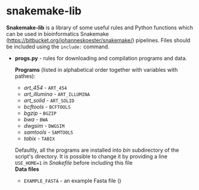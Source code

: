 # snakemake-lib

**Snakemake-lib** is a library of some useful rules and Python functions which can be used in bioinformatics Snakemake (https://bitbucket.org/johanneskoester/snakemake/) pipelines. Files should be included using the ```include:``` command.

 * **progs.py** - rules for downloading and compilation programs and data.
    
    **Programs** (listed in alphabetical order together with variables with pathes):
    * *art_454* - ```ART_454```
    * *art_illumina* - ```ART_ILLUMINA```
    * *art_solid* - ```ART_SOLID```
    * *bcftools* - ```BCFTOOLS```
    * *bgzip* - ```BGZIP```
    * *bwa* - ```BWA```
    * *dwgsim* - ```DWGSIM```
    * *samtools* - ```SAMTOOLS```
    * *tabix* - ```TABIX```
    
    Defaultly, all the programs are installed into *bin* subdirectory of the script's directory. It is possible to change it by providing a line ```USE_HOME=1``` in *Snakefile* before including this file    
    **Data files**
    * ```EXAMPLE_FASTA``` - an example Fasta file ()
    
